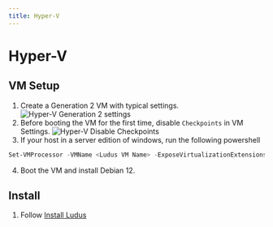 ```yaml
---
title: Hyper-V
---
```


# Hyper-V

## VM Setup

1. Create a Generation 2 VM with typical settings.
![Hyper-V Generation 2 settings](/img/deployment/hyper-v-generation-2.png)
2. Before booting the VM for the first time, disable `Checkpoints` in VM Settings.
![Hyper-V Disable Checkpoints](/img/deployment/hyper-v-disable-checkpoints.png)
3. If your host in a server edition of windows, run the following powershell

```powershell
Set-VMProcessor -VMName <Ludus VM Name> -ExposeVirtualizationExtensions $true
```

4. Boot the VM and install Debian 12.

## Install

1. Follow [Install Ludus](../Quick%20Start/install-ludus)
